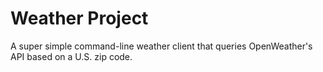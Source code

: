 # Weather Project

A super simple command-line weather client that queries OpenWeather's API based on a U.S. zip code.
